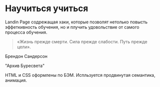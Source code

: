# Научиться учиться
Landin Page содрежащая хаки, которые позволят нетолько повысть эффеткивность обучения, но и плучить удовольствие от самого процесса обучения.

>«Жизнь прежде смерти. Сила прежде слабости. Путь прежде цели».

Брендон Сандерсон

"Архив Буресвета"

HTML и CSS оформлены по БЭМ. Испльзуется продвинутая семантика, анимация.
